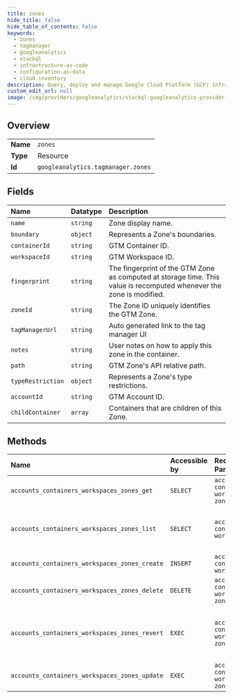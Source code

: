 ```yaml
---
title: zones
hide_title: false
hide_table_of_contents: false
keywords:
  - zones
  - tagmanager
  - googleanalytics    
  - stackql
  - infrastructure-as-code
  - configuration-as-data
  - cloud inventory
description: Query, deploy and manage Google Cloud Platform (GCP) infrastructure and resources using SQL
custom_edit_url: null
image: /img/providers/googleanalytics/stackql-googleanalytics-provider-featured-image.png
---
```

  
    

## Overview
<table><tbody>
<tr><td><b>Name</b></td><td><code>zones</code></td></tr>
<tr><td><b>Type</b></td><td>Resource</td></tr>
<tr><td><b>Id</b></td><td><code>googleanalytics.tagmanager.zones</code></td></tr>
</tbody></table>

## Fields
| Name | Datatype | Description |
|:-----|:---------|:------------|
| `name` | `string` | Zone display name. |
| `boundary` | `object` | Represents a Zone's boundaries. |
| `containerId` | `string` | GTM Container ID. |
| `workspaceId` | `string` | GTM Workspace ID. |
| `fingerprint` | `string` | The fingerprint of the GTM Zone as computed at storage time. This value is recomputed whenever the zone is modified. |
| `zoneId` | `string` | The Zone ID uniquely identifies the GTM Zone. |
| `tagManagerUrl` | `string` | Auto generated link to the tag manager UI |
| `notes` | `string` | User notes on how to apply this zone in the container. |
| `path` | `string` | GTM Zone's API relative path. |
| `typeRestriction` | `object` | Represents a Zone's type restrictions. |
| `accountId` | `string` | GTM Account ID. |
| `childContainer` | `array` | Containers that are children of this Zone. |
## Methods
| Name | Accessible by | Required Params | Description |
|:-----|:--------------|:----------------|:------------|
| `accounts_containers_workspaces_zones_get` | `SELECT` | `accountsId, containersId, workspacesId, zonesId` | Gets a GTM Zone. |
| `accounts_containers_workspaces_zones_list` | `SELECT` | `accountsId, containersId, workspacesId` | Lists all GTM Zones of a GTM container workspace. |
| `accounts_containers_workspaces_zones_create` | `INSERT` | `accountsId, containersId, workspacesId` | Creates a GTM Zone. |
| `accounts_containers_workspaces_zones_delete` | `DELETE` | `accountsId, containersId, workspacesId, zonesId` | Deletes a GTM Zone. |
| `accounts_containers_workspaces_zones_revert` | `EXEC` | `accountsId, containersId, workspacesId, zonesId` | Reverts changes to a GTM Zone in a GTM Workspace. |
| `accounts_containers_workspaces_zones_update` | `EXEC` | `accountsId, containersId, workspacesId, zonesId` | Updates a GTM Zone. |
